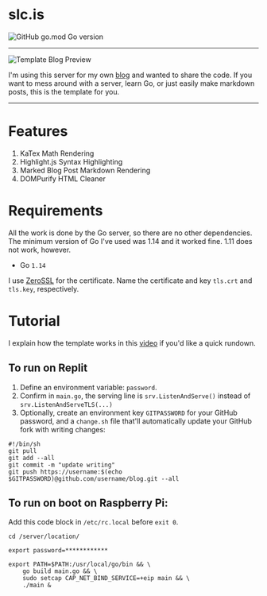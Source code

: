 # slc.is

![GitHub go.mod Go version](https://img.shields.io/github/go-mod/go-version/splch/slc.is)

---

![Template Blog Preview](https://storage.googleapis.com/replit/images/1631650064891_b45a150cd76c08fef39303cbcf6087ad.png)

I'm using this server for my own [blog](https://slc.is) and wanted to share the code. If you want to mess around with a server, learn Go, or just easily make markdown posts, this is the template for you.

---

# Features

1.  KaTex Math Rendering
2.  Highlight.js Syntax Highlighting
3.  Marked Blog Post Markdown Rendering
4.  DOMPurify HTML Cleaner

# Requirements

All the work is done by the Go server, so there are no other dependencies. The minimum version of Go I've used was 1.14 and it worked fine. 1.11 does not work, however.

- Go `1.14`

I use [ZeroSSL](https://app.zerossl.com/) for the certificate. Name the certificate and key `tls.crt` and `tls.key`, respectively.

# Tutorial

I explain how the template works in this [video](https://youtu.be/3qFqnuqIcm8) if you'd like a quick rundown.

## To run on Replit

1. Define an environment variable: `password`.
2. Confirm in `main.go`, the serving line is `srv.ListenAndServe()` instead of `srv.ListenAndServeTLS(...)`
3. Optionally, create an environment key `GITPASSWORD` for your GitHub password, and a `change.sh` file that'll automatically update your GitHub fork with writing changes:

```shell
#!/bin/sh
git pull
git add --all
git commit -m "update writing"
git push https://username:$(echo $GITPASSWORD)@github.com/username/blog.git --all
```

## To run on boot on Raspberry Pi:

Add this code block in `/etc/rc.local` before `exit 0`.

```shell
cd /server/location/

export password=************

export PATH=$PATH:/usr/local/go/bin && \
    go build main.go && \
    sudo setcap CAP_NET_BIND_SERVICE=+eip main && \
    ./main &
```

